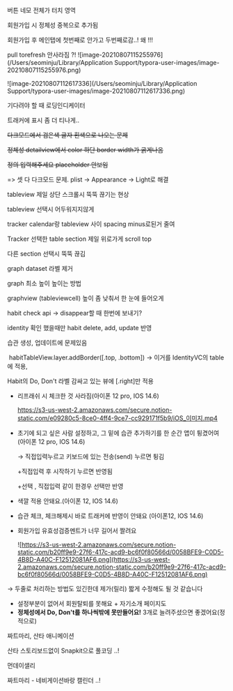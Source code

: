 버튼 네모 전체가 터치 영역

회원가입 시 정체성 중복으로 추가됨

회원가입 후 메인탭에 첫번째로 안가고 두번째로감..! 왜 !!!

pull torefresh 안사라짐 ?! ![image-20210807115255976](/Users/seominju/Library/Application Support/typora-user-images/image-20210807115255976.png)

![image-20210807112617336](/Users/seominju/Library/Application Support/typora-user-images/image-20210807112617336.png)



기다려야 할 때 로딩인디케이터 

트래커에 표시 좀 더 티나게..





~~다크모드에서  검은색 글자 흰색으로 나오는 문제~~

~~정체성 detailview에서 color 하단 border width가 굵게나옴~~

~~정의 입력해주세요 placeholder 안보임~~

=> 셋 다 다크모드 문제. plist -> Appearance -> Light로 해결



tableview 제일 상단 스크롤시 뚝뚝 끊기는 현상

tableview 선택시 어두워지지않게







tracker calendar랑 tableview 사이 spacing minus로된거 줄여

Tracker 선택한 table section 제일 위로가게 scroll top

다른 section 선택시 뚝뚝 끊김

graph dataset 라벨 제거

graph 최소 높이 높이는 방법

graphview (tableviewcell) 높이 좀 낮춰서 한 눈에 들어오게





habit check api -> disappear할 때 한번에 보내기? 



identity 확인 했을때만 habit delete, add, update 반영

습관 생성, 업데이트에 문제있음



​    habitTableView.layer.addBorder([.top, .bottom]) -> 이거를 IdentityVC의 table에 적용, 

Habit의 Do, Don't 라벨 감싸고 있는 뷰에 [.right]만 적용



- 리프래쉬 시 체크한 것 사라짐(아이폰 12 pro, IOS 14.6)

  https://s3-us-west-2.amazonaws.com/secure.notion-static.com/e09280c5-8ce0-4ff4-9ce7-cc929171f5b9/iOS_이미지.mp4

- 초기에 되고 싶은 사람 설정하고, 그 밑에 습관 추가하기를 한 순간 앱이 튕겼어여(아이폰 12 pro, IOS 14.6)

  → 직접입력누르고 키보드에 있는 전송(send) 누르면 튕김

  +직접입력 후 시작하기 누르면 반영됨

  +선택 , 직접입력 같이 한경우 선택만 반영

- 색깔 적용 안돼요.(아이폰 12, IOS 14.6)

- 습관 체크, 체크해제시 바로 트래커에 반영이 안돼요 (아이폰12, IOS 14.6)

- 회원가입 유효성검증멘트가 너무 길어서 짤려요

  ![https://s3-us-west-2.amazonaws.com/secure.notion-static.com/b20ff9e9-27f6-417c-acd9-bc6f0f80566d/0058BFE9-C0D5-4B8D-A40C-F12512081AF6.png](https://s3-us-west-2.amazonaws.com/secure.notion-static.com/b20ff9e9-27f6-417c-acd9-bc6f0f80566d/0058BFE9-C0D5-4B8D-A40C-F12512081AF6.png)

→ 두줄로 처리하는 방법도 있긴한데 제가(릴리) 짧게 수정해도 될 것 같습니다

- 설정부분이 없어서 회원탈퇴를 못해요 + 자기소개 페이지도
- **정체성에서 Do, Don't를 하나씩밖에 못만들어요!** 3개로 늘려주셨으면 좋겠어요(정적으로)



짜트마리, 산타 애니메이션

산타 스토리보드없이 Snapkit으로 풀코딩 ..!

먼데이샐리

짜트마리 - 네비게이션바랑 캘린더 ..! 

